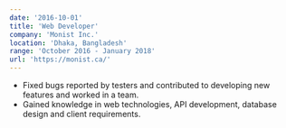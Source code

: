 ```yaml
---
date: '2016-10-01'
title: 'Web Developer'
company: 'Monist Inc.'
location: 'Dhaka, Bangladesh'
range: 'October 2016 - January 2018'
url: 'https://monist.ca/'
---
```


- Fixed bugs reported by testers and contributed to developing new features and worked in a team.
- Gained knowledge in web technologies, API development, database design and client requirements.
